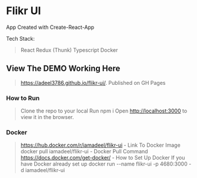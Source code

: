 # Flikr UI

App Created with Create-React-App

Tech Stack:
> React
> Redux (Thunk)
> Typescript
> Docker


## View The DEMO Working Here
> https://adeel3786.github.io/flikr-ui/.
> Published on GH Pages

### How to Run

> Clone the repo to your local
> Run npm i
> Open [http://localhost:3000](http://localhost:3000) to view it in the browser.

### Docker

> https://hub.docker.com/r/iamadeel/flikr-ui - Link To Docker Image
> docker pull iamadeel/flikr-ui - Docker Pull Command
> https://docs.docker.com/get-docker/ - How to Set Up Docker 
> If you have Docker already set up docker run --name flikr-ui -p 4680:3000 -d iamadeel/flikr-ui
